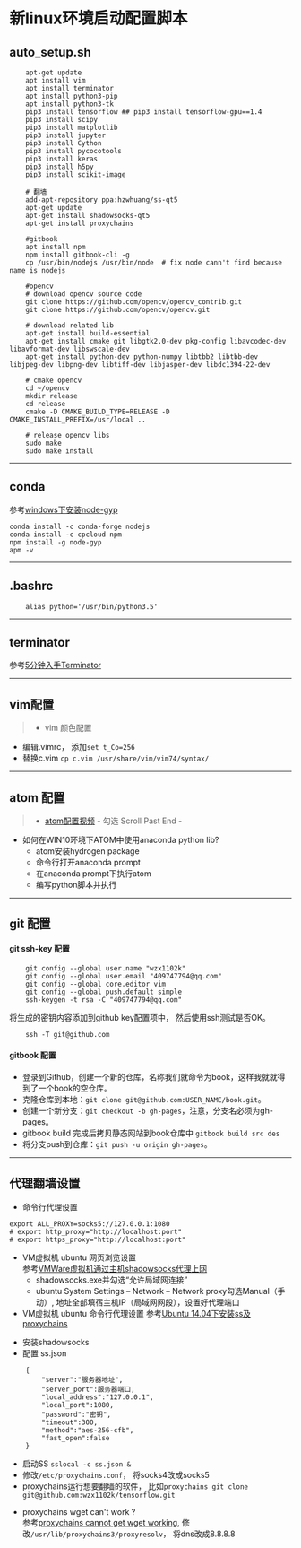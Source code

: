 # 新linux环境启动配置脚本

## auto_setup.sh
```
    apt-get update
    apt install vim
    apt install terminator
    apt install python3-pip
    apt install python3-tk
    pip3 install tensorflow ## pip3 install tensorflow-gpu==1.4
    pip3 install scipy
    pip3 install matplotlib
    pip3 install jupyter
    pip3 install Cython
    pip3 install pycocotools
    pip3 install keras
    pip3 install h5py
    pip3 install scikit-image

    # 翻墙
    add-apt-repository ppa:hzwhuang/ss-qt5
    apt-get update
    apt-get install shadowsocks-qt5
    apt-get install proxychains

    #gitbook
    apt install npm
    npm install gitbook-cli -g
    cp /usr/bin/nodejs /usr/bin/node  # fix node cann't find because name is nodejs

    #opencv
    # download opencv source code
    git clone https://github.com/opencv/opencv_contrib.git
    git clone https://github.com/opencv/opencv.git

    # download related lib
    apt-get install build-essential
    apt-get install cmake git libgtk2.0-dev pkg-config libavcodec-dev libavformat-dev libswscale-dev
    apt-get install python-dev python-numpy libtbb2 libtbb-dev libjpeg-dev libpng-dev libtiff-dev libjasper-dev libdc1394-22-dev

    # cmake opencv
    cd ~/opencv
    mkdir release
    cd release
    cmake -D CMAKE_BUILD_TYPE=RELEASE -D CMAKE_INSTALL_PREFIX=/usr/local ..

    # release opencv libs
    sudo make
    sudo make install

```
****
## conda

参考[windows下安装node-gyp](https://www.jianshu.com/p/2b831714bbff)

```
conda install -c conda-forge nodejs
conda install -c cpcloud npm
npm install -g node-gyp
apm -v
```
****

## .bashrc
```
    alias python='/usr/bin/python3.5'
```
****
## terminator
参考[5分钟入手Terminator](https://www.jianshu.com/p/cee2de32ca28)
****

## vim配置
>* vim 颜色配置
  - 编辑.vimrc， 添加`set t_Co=256`
  - 替换c.vim `cp c.vim /usr/share/vim/vim74/syntax/`
****

## atom 配置
> * [atom配置视频](https://www.youtube.com/watch?v=DjEuROpsvp4)
    - 勾选 Scroll Past End
    -  
* 如何在WIN10环境下ATOM中使用anaconda python lib?
    - atom安装hydrogen package
    - 命令行打开anaconda prompt
    - 在anaconda prompt下执行atom
    - 编写python脚本并执行

****
## git 配置

#### git ssh-key 配置
```
    git config --global user.name "wzx1102k"
    git config --global user.email "409747794@qq.com"
    git config --global core.editor vim
    git config --global push.default simple
    ssh-keygen -t rsa -C "409747794@qq.com"
```
将生成的密钥内容添加到github key配置项中， 然后使用ssh测试是否OK。
```
    ssh -T git@github.com
```
#### gitbook 配置
* 登录到Github，创建一个新的仓库，名称我们就命令为book，这样我就就得到了一个book的空仓库。
* 克隆仓库到本地：`git clone git@github.com:USER_NAME/book.git`。
* 创建一个新分支：`git checkout -b gh-pages`，注意，分支名必须为gh-pages。
* gitbook build 完成后拷贝静态网站到book仓库中 `gitbook build src des`
* 将分支push到仓库：`git push -u origin gh-pages`。
********
## 代理翻墙设置
* 命令行代理设置
```
export ALL_PROXY=socks5://127.0.0.1:1080
# export http_proxy="http://localhost:port"
# export https_proxy="http://localhost:port"
```
* VM虚拟机 ubuntu 网页浏览设置      
 参考[VMWare虚拟机通过主机shadowsocks代理上网](http://blog.csdn.net/u010726042/article/details/53187937)
  - shadowsocks.exe并勾选“允许局域网连接”
  - ubuntu System Settings – Network – Network proxy勾选Manual（手动）,
  地址全部填宿主机IP（局域网网段），设置好代理端口    
* VM虚拟机 ubuntu 命令行代理设置
 参考[Ubuntu 14.04下安装ss及proxychains](https://www.jianshu.com/p/941bf811f9c2)
 - 安装shadowsocks
 - 配置 ss.json

```
    {
        "server":"服务器地址",
        "server_port":服务器端口,
        "local_address":"127.0.0.1",
        "local_port":1080,
        "password":"密钥",
        "timeout":300,
        "method":"aes-256-cfb",
        "fast_open":false
    }
```

  -  启动SS `sslocal -c ss.json &`
  -  修改`/etc/proxychains.conf`， 将socks4改成socks5
  -  proxychains运行想要翻墙的软件， 比如`proxychains git clone git@github.com:wzx1102k/tensorflow.git`
* proxychains wget can't work ?     
  参考[proxychains cannot get wget working](https://stackoverflow.com/questions/4287358/proxychains-cannot-get-wget-working),
  修改`/usr/lib/proxychains3/proxyresolv`， 将dns改成8.8.8.8
